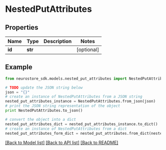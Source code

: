 # NestedPutAttributes


## Properties
Name | Type | Description | Notes
------------ | ------------- | ------------- | -------------
**id** | **str** |  | [optional] 

## Example

```python
from neurostore_sdk.models.nested_put_attributes import NestedPutAttributes

# TODO update the JSON string below
json = "{}"
# create an instance of NestedPutAttributes from a JSON string
nested_put_attributes_instance = NestedPutAttributes.from_json(json)
# print the JSON string representation of the object
print NestedPutAttributes.to_json()

# convert the object into a dict
nested_put_attributes_dict = nested_put_attributes_instance.to_dict()
# create an instance of NestedPutAttributes from a dict
nested_put_attributes_form_dict = nested_put_attributes.from_dict(nested_put_attributes_dict)
```
[[Back to Model list]](../README.md#documentation-for-models) [[Back to API list]](../README.md#documentation-for-api-endpoints) [[Back to README]](../README.md)


